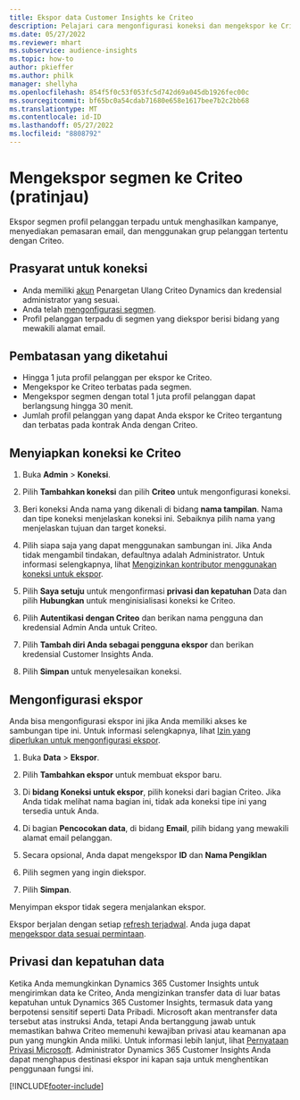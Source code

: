 ```yaml
---
title: Ekspor data Customer Insights ke Criteo
description: Pelajari cara mengonfigurasi koneksi dan mengekspor ke Criteo.
ms.date: 05/27/2022
ms.reviewer: mhart
ms.subservice: audience-insights
ms.topic: how-to
author: pkieffer
ms.author: philk
manager: shellyha
ms.openlocfilehash: 854f5f0c53f053fc5d742d69a045db1926fec00c
ms.sourcegitcommit: bf65bc0a54cdab71680e658e1617bee7b2c2bb68
ms.translationtype: MT
ms.contentlocale: id-ID
ms.lasthandoff: 05/27/2022
ms.locfileid: "8808792"
---
```

# <a name="export-segments-to-criteo-preview"></a>Mengekspor segmen ke Criteo (pratinjau)

Ekspor segmen profil pelanggan terpadu untuk menghasilkan kampanye, menyediakan pemasaran email, dan menggunakan grup pelanggan tertentu dengan Criteo.

## <a name="prerequisites-for-connection"></a>Prasyarat untuk koneksi

-   Anda memiliki [akun](https://www.criteo.com/login/) Penargetan Ulang Criteo Dynamics dan kredensial administrator yang sesuai.
-   Anda telah [mengonfigurasi segmen](segments.md).
-   Profil pelanggan terpadu di segmen yang diekspor berisi bidang yang mewakili alamat email.

## <a name="known-limitations"></a>Pembatasan yang diketahui

- Hingga 1 juta profil pelanggan per ekspor ke Criteo.
- Mengekspor ke Criteo terbatas pada segmen.
- Mengekspor segmen dengan total 1 juta profil pelanggan dapat berlangsung hingga 30 menit. 
- Jumlah profil pelanggan yang dapat Anda ekspor ke Criteo tergantung dan terbatas pada kontrak Anda dengan Criteo.

## <a name="set-up-connection-to-criteo"></a>Menyiapkan koneksi ke Criteo

1. Buka **Admin** > **Koneksi**.

1. Pilih **Tambahkan koneksi** dan pilih **Criteo** untuk mengonfigurasi koneksi.

1. Beri koneksi Anda nama yang dikenali di bidang **nama tampilan**. Nama dan tipe koneksi menjelaskan koneksi ini. Sebaiknya pilih nama yang menjelaskan tujuan dan target koneksi.

1. Pilih siapa saja yang dapat menggunakan sambungan ini. Jika Anda tidak mengambil tindakan, defaultnya adalah Administrator. Untuk informasi selengkapnya, lihat [Mengizinkan kontributor menggunakan koneksi untuk ekspor](connections.md#allow-contributors-to-use-a-connection-for-exports).

1. Pilih **Saya setuju** untuk mengonfirmasi **privasi dan kepatuhan** Data dan pilih **Hubungkan** untuk menginisialisasi koneksi ke Criteo.

1. Pilih **Autentikasi dengan Criteo** dan berikan nama pengguna dan kredensial Admin Anda untuk Criteo. 

1. Pilih **Tambah diri Anda sebagai pengguna ekspor** dan berikan kredensial Customer Insights Anda.

1. Pilih **Simpan** untuk menyelesaikan koneksi.

## <a name="configure-an-export"></a>Mengonfigurasi ekspor

Anda bisa mengonfigurasi ekspor ini jika Anda memiliki akses ke sambungan tipe ini. Untuk informasi selengkapnya, lihat [Izin yang diperlukan untuk mengonfigurasi ekspor](export-destinations.md#set-up-a-new-export).

1. Buka **Data** > **Ekspor**.

1. Pilih **Tambahkan ekspor** untuk membuat ekspor baru.

1. Di **bidang Koneksi untuk ekspor**, pilih koneksi dari bagian Criteo. Jika Anda tidak melihat nama bagian ini, tidak ada koneksi tipe ini yang tersedia untuk Anda. 

1. Di bagian **Pencocokan data**, di bidang **Email**, pilih bidang yang mewakili alamat email pelanggan. 

1. Secara opsional, Anda dapat mengekspor **ID** dan **Nama Pengiklan**

1. Pilih segmen yang ingin diekspor. 

1. Pilih **Simpan**.

Menyimpan ekspor tidak segera menjalankan ekspor.

Ekspor berjalan dengan setiap [refresh terjadwal](system.md#schedule-tab). Anda juga dapat [mengekspor data sesuai permintaan](export-destinations.md#run-exports-on-demand). 

## <a name="data-privacy-and-compliance"></a>Privasi dan kepatuhan data

Ketika Anda memungkinkan Dynamics 365 Customer Insights untuk mengirimkan data ke Criteo, Anda mengizinkan transfer data di luar batas kepatuhan untuk Dynamics 365 Customer Insights, termasuk data yang berpotensi sensitif seperti Data Pribadi. Microsoft akan mentransfer data tersebut atas instruksi Anda, tetapi Anda bertanggung jawab untuk memastikan bahwa Criteo memenuhi kewajiban privasi atau keamanan apa pun yang mungkin Anda miliki. Untuk informasi lebih lanjut, lihat [Pernyataan Privasi Microsoft](https://go.microsoft.com/fwlink/?linkid=396732).
Administrator Dynamics 365 Customer Insights Anda dapat menghapus destinasi ekspor ini kapan saja untuk menghentikan penggunaan fungsi ini.


[!INCLUDE[footer-include](includes/footer-banner.md)]
